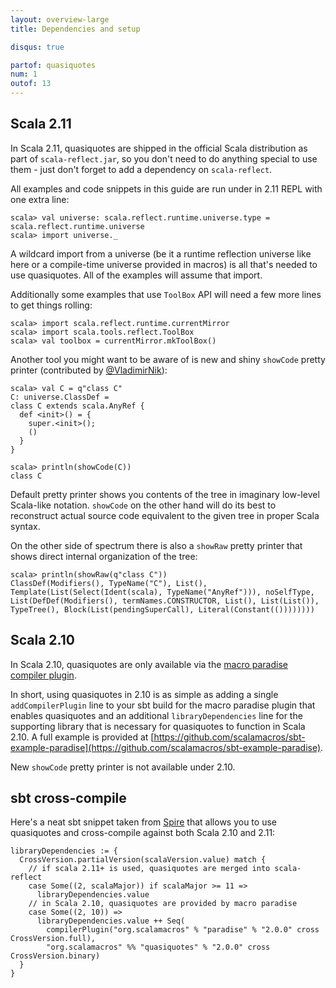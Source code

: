 ```yaml
---
layout: overview-large
title: Dependencies and setup

disqus: true

partof: quasiquotes
num: 1
outof: 13
---
```


## Scala 2.11

In Scala 2.11, quasiquotes are shipped in the official Scala distribution as part of `scala-reflect.jar`, so you don't need to do anything special to use them - just don't forget to add a dependency on `scala-reflect`.

All examples and code snippets in this guide are run under in 2.11 REPL with one extra line:

    scala> val universe: scala.reflect.runtime.universe.type = scala.reflect.runtime.universe
    scala> import universe._

A wildcard import from a universe (be it a runtime reflection universe like here or a compile-time universe provided in macros) is all that's needed to use quasiquotes. All of the examples will assume that import.

Additionally some examples that use `ToolBox` API will need a few more lines to get things rolling:

    scala> import scala.reflect.runtime.currentMirror
    scala> import scala.tools.reflect.ToolBox
    scala> val toolbox = currentMirror.mkToolBox()

Another tool you might want to be aware of is new and shiny `showCode` pretty printer (contributed by [@VladimirNik](https://github.com/VladimirNik)):

    scala> val C = q"class C"
    C: universe.ClassDef =
    class C extends scala.AnyRef {
      def <init>() = {
        super.<init>();
        ()
      }
    }

    scala> println(showCode(C))
    class C

Default pretty printer shows you contents of the tree in imaginary low-level Scala-like notation. `showCode` on the other hand will do its best to reconstruct actual source code equivalent to the given tree in proper Scala syntax.

On the other side of spectrum there is also a `showRaw` pretty printer that shows direct internal organization of the tree:

    scala> println(showRaw(q"class C"))
    ClassDef(Modifiers(), TypeName("C"), List(), Template(List(Select(Ident(scala), TypeName("AnyRef"))), noSelfType, List(DefDef(Modifiers(), termNames.CONSTRUCTOR, List(), List(List()), TypeTree(), Block(List(pendingSuperCall), Literal(Constant(())))))))

## Scala 2.10

In Scala 2.10, quasiquotes are only available via the [macro paradise compiler plugin](http://docs.scala-lang.org/overviews/macros/paradise.html).

In short, using quasiquotes in 2.10 is as simple as adding a single `addCompilerPlugin` line to your sbt build for the macro paradise plugin that enables quasiquotes and an additional `libraryDependencies` line for the supporting library that is necessary for quasiquotes to function in Scala 2.10. A full example is provided at [https://github.com/scalamacros/sbt-example-paradise](https://github.com/scalamacros/sbt-example-paradise).

New `showCode` pretty printer is not available under 2.10.

## sbt cross-compile

Here's a neat sbt snippet taken from [Spire](https://github.com/non/spire) that allows you to use quasiquotes and cross-compile against both Scala 2.10 and 2.11:

    libraryDependencies := {
      CrossVersion.partialVersion(scalaVersion.value) match {
        // if scala 2.11+ is used, quasiquotes are merged into scala-reflect
        case Some((2, scalaMajor)) if scalaMajor >= 11 =>
          libraryDependencies.value
        // in Scala 2.10, quasiquotes are provided by macro paradise
        case Some((2, 10)) =>
          libraryDependencies.value ++ Seq(
            compilerPlugin("org.scalamacros" % "paradise" % "2.0.0" cross CrossVersion.full),
            "org.scalamacros" %% "quasiquotes" % "2.0.0" cross CrossVersion.binary)
      }
    }

